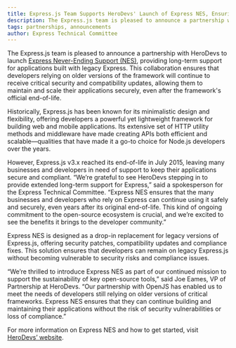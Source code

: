 ```yaml
---
title: Express.js Team Supports HeroDevs' Launch of Express NES, Ensuring Ongoing Support for Legacy Applications
description: The Express.js team is pleased to announce a partnership with HeroDevs to launch Express Never-Ending Support (NES), providing long-term support for applications built with legacy Express. This collaboration ensures that developers relying on older versions of the framework will continue to receive critical security and compatibility updates, allowing them to maintain and scale their applications securely, even after the framework's official end-of-life.
tags: partnerships, announcements
author: Express Technical Committee
---
```


The Express.js team is pleased to announce a partnership with HeroDevs to launch [Express Never-Ending Support (NES)](https://www.herodevs.com/support/express-nes), providing long-term support for applications built with legacy Express. This collaboration ensures that developers relying on older versions of the framework will continue to receive critical security and compatibility updates, allowing them to maintain and scale their applications securely, even after the framework's official end-of-life.

Historically, Express.js has been known for its minimalistic design and flexibility, offering developers a powerful yet lightweight framework for building web and mobile applications. Its extensive set of HTTP utility methods and middleware have made creating APIs both efficient and scalable—qualities that have made it a go-to choice for Node.js developers over the years.

However, Express.js v3.x reached its end-of-life in July 2015, leaving many businesses and developers in need of support to keep their applications secure and compliant. 
“We’re grateful to see HeroDevs stepping in to provide extended long-term support for Express,” said a spokesperson for the Express Technical Committee. “Express NES ensures that the many businesses and developers who rely on Express can continue using it safely and securely, even years after its original end-of-life. This kind of ongoing commitment to the open-source ecosystem is crucial, and we’re excited to see the benefits it brings to the developer community.”

Express NES is designed as a drop-in replacement for legacy versions of Express.js, offering security patches, compatibility updates and compliance fixes. This solution ensures that developers can remain on legacy Express.js without becoming vulnerable to security risks and compliance issues.

“We’re thrilled to introduce Express NES as part of our continued mission to support the sustainability of key open-source tools,” said Joe Eames, VP of Partnership at HeroDevs. “Our partnership with OpenJS has enabled us to meet the needs of developers still relying on older versions of critical frameworks. Express NES ensures that they can continue building and maintaining their applications without the risk of security vulnerabilities or loss of compliance.”

For more information on Express NES and how to get started, visit [HeroDevs’ website](https://www.herodevs.com/support/express-nes).